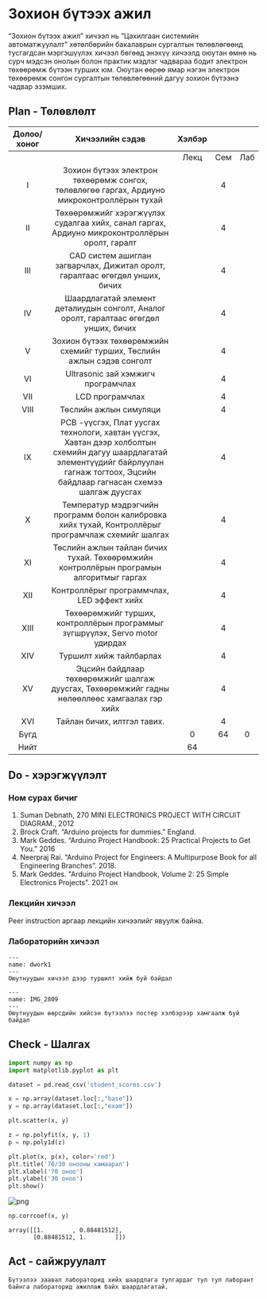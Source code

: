 # Зохион бүтээх ажил

“Зохион бүтээх ажил” хичээл нь “Цахилгаан системийн автоматжуулалт” хөтөлбөрийн бакалаврын сургалтын төлөвлөгөөнд тусгагдсан мэргэшүүлэх хичээл бөгөөд энэхүү хичээлд оюутан өмнө нь сурч мэдсэн онолын болон практик мэдлэг чадвараа бодит электрон төхөөрөмж бүтээн турших юм. Оюутан өөрөө ямар нэгэн электрон төхөөрөмж сонгон сургалтын төлөвлөгөөний дагуу зохион бүтээнэ чадвар эзэмших.

## Plan - Төлөвлөлт
| Долоо/ хоног |                                                                                       Хичээлийн сэдэв                                                                                       | Хэлбэр |      |     |
|:------------:|:-------------------------------------------------------------------------------------------------------------------------------------------------------------------------------------------:|:------:|:----:|:---:|
|              |                                                                                                                                                                                             |  Лекц  | Сем  | Лаб |
|       I      | Зохион бүтээх электрон төхөөрөмж сонгох, төлөвлөгөө гаргах, Ардиуно микроконтроллёрын тухай                                                                                                 |        |   4  |     |
|      II      | Төхөөрөмжийг хэрэгжүүлэх судалгаа хийх, санал гаргах, Ардиуно микроконтроллёрын оролт, гаралт                                                                                               |        |   4  |     |
|      III     | CAD систем ашиглан загварчлах, Дижитал оролт, гаралтаас өгөгдөл унших, бичих                                                                                                                |        |   4  |     |
|      IV      | Шаардлагатай элемент деталиудын сонголт, Аналог оролт, гаралтаас өгөгдөл унших, бичих                                                                                                       |        |   4  |     |
|       V      | Зохион бүтээх төхөөрөмжийн схемийг турших, Төслийн ажлын сэдэв сонголт                                                                                                                      |        |   4  |     |
|      VI      | Ultrasonic зай хэмжигч програмчлах                                                                                                                                                          |        |   4  |     |
|      VII     | LCD програмчлах                                                                                                                                                                             |        |   4  |     |
|     VIII     | Төслийн ажлын симуляци                                                                                                                                                                      |        |   4  |     |
|      IX      | PCB -үүсгэх, Плат уусгах технологи, хавтан үүсгэх, Хавтан дээр холболтын схемийн дагуу шаардлагатай элементүүдийг байрлуулан гагнаж тогтоох, Эцсийн байдлаар гагнасан схемээ шалгаж дуусгах |        |   4  |     |
|       X      | Температур мэдрэгчийн программ болон калибровка хийх тухай, Контроллёрыг програмчлаж схемийг шалгах                                                                                         |        |   4  |     |
|      XI      | Төслийн ажлын тайлан бичих тухай. Төхөөрөмжийн контроллёрын програмын алгоритмыг гаргах                                                                                                     |        |   4  |     |
|      XII     | Контроллёрыг программчлах, LED эффект хийх                                                                                                                                                  |        |   4  |     |
|     XIII     | Төхөөрөмжийг турших, контроллёрын программыг зүгшрүүлэх, Servo motor удирдах                                                                                                                |        |   4  |     |
|      XIV     | Туршилт хийж тайлбарлах                                                                                                                                                                     |        |   4  |     |
|      XV      | Эцсийн байдлаар төхөөрөмжийг шалгаж дуусгах, Төхөөрөмжийг гадны нөлөөллөөс хамгаалах гэр хийх                                                                                               |        |   4  |     |
|      XVI     | Тайлан бичих, илтгэл тавих.                                                                                                                                                                 |        |   4  |     |
|     Бүгд     |                                                                                                                                                                                             |    0   |  64  |  0  |
|     Нийт     |                                                                                                                                                                                             |   64   |      |     |
## Do - хэрэгжүүлэлт
### Ном сурах бичиг
1. Suman Debnath, 270 MINI ELECTRONICS PROJECT WITH CIRCUIT DIAGRAM., 2012
2. Brock Craft. “Arduino projects for dummies.” England.
3. Mark Geddes. “Arduino Project Handbook: 25 Practical Projects to Get You.” 2016
4. Neerpraj Rai. “Arduino Project for Engineers: A Multipurpose Book for all Engineering Branches”. 2018.
5. Mark Geddes. "Arduino Project Handbook, Volume 2: 25 Simple Electronics Projects". 2021 он 

### Лекцийн хичээл
Peer instruction аргаар лекцийн хичээлийг явуулж байна.

### Лабораторийн хичээл
```{figure} /dwork1.jpeg
---
name: dwork1
---
Оюутнуудын хичээл дээр туршилт хийж буй байдал
```

```{figure} /IMG_2809.jpeg
---
name: IMG_2809
---
Оюутнуудын өөрсдийн хийсэн бүтээлээ постер хэлбэрээр хамгаалж буй байдал
```

## Check - Шалгах
```python
import numpy as np
import matplotlib.pyplot as plt

dataset = pd.read_csv('student_scores.csv')

x = np.array(dataset.loc[:,"base"])
y = np.array(dataset.loc[:,"exam"])

plt.scatter(x, y)

z = np.polyfit(x, y, 1)
p = np.poly1d(z)

plt.plot(x, p(x), color='red')
plt.title('70/30 онооны хамаарал')
plt.xlabel('70 оноо')
plt.ylabel('30 оноо')
plt.show()
```


    
![png](output_0_2.png)
    



```python
np.corrcoef(x, y)
```




    array([[1.        , 0.88481512],
           [0.88481512, 1.        ]])



## Act - сайжруулалт

```{Note}
Бүтээлээ заавал лабораторид хийх шаардлага тулгардаг тул тул лаборант байнга лабораторид ажиллаж байх шаардлагатай.
```
